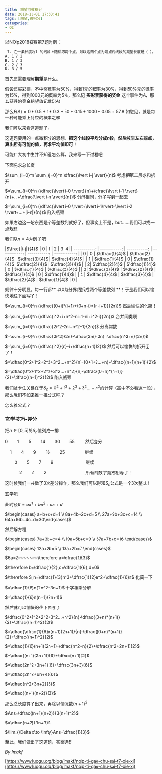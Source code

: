 ```yaml
---
title: 期望与微积分
date: 2018-11-01 17:30:41
tags: [期望,微积分]
categories:
- OI  
---
```


以NOIp2018初赛第7题为例：

```
 7. 在一条长度为1 的线段上随机取两个点，则以这两个点为端点的线段的期望长度是（ ）。
A. 1 / 2
B. 1 / 3
C. 2 / 3
D. 3 / 5
```

<!--more-->

首先您需要理解**期望**是什么。

假设您买彩票，不中奖概率为$50$%，得到1元的概率为$30$%，得到$50$%元的概率为$15$%，得到$1000$元的概率为$5$%，那么记 **买彩票获得的奖金** 这个事件为$A$，那么获得的奖金期望值记做$E(A)$

那么$E(A)=0*0.5+1*0.3+50*0.15+1000*0.05=57.8$ 如您见，就是每一种可能乘上对应的概率之和

我们可以来看这道题了。

这道题要用的一点微积分的思想。**把这个线段平均分成$n$段，然后枚举左右端点，算出所有可能的值，再求平均值即可**！

可能广大初中生并不知道怎么算，我来写一下过程吧

下面先求总长度

$\sum_{i=0}^n \sum_{j=0}^n \dfrac{\lvert i-j \rvert}{n}$    考虑把第二层求和拆开

$=\sum_{i=0}^n (\dfrac{\lvert i-0 \rvert}{n}+\dfrac{\lvert i-1 \rvert}{n}+...+\dfrac{\lvert i-n \rvert}{n})$ 分母相同，分子写到一起去

$=\sum_{i=0}^n (\dfrac{\lvert i-0 \rvert+\lvert i-1\rvert+\lvert i-2 \rvert+...+|i-n|}{n})$ 陷入瓶颈

如果右边这一坨东西是个等差数列就好了，但事实上不是，but……我们可以找一点规律

我们以$n=4$为例子吧

|$\frac{|i-j|}{4}$  | 0 | 1 | 2 | 3 |4|
| -----------: | -----------: | -----------: | -----------: | -----------: | -----------: |
| 0 | $0$ | $\dfrac{1}{4}$ | $\dfrac{2}{4}$ | $\dfrac{3}{4}$ | $\dfrac{4}{4}$ |
| 1 | $\dfrac{1}{4}$ | $0$ | $\dfrac{1}{4}$ |$\dfrac{2}{4}$  | $\dfrac{3}{4}$ |
|  2| $\dfrac{2}{4}$ | $\dfrac{1}{4}$ | $0$ | $\dfrac{1}{4}$ | $\dfrac{2}{4}$ |
|  3| $\dfrac{3}{4}$ | $\dfrac{2}{4}$ | $\dfrac{1}{4}$ | $0$ | $\dfrac{1}{4}$ |
| 4 | $\dfrac{4}{4}$ | $\dfrac{3}{4}$ | $\dfrac{2}{4}$ | $\dfrac{1}{4}$ | $0$ |

规律十分明显，每一行都** 以$0$为分界线拆成两个等差数列 **！于是我们可以愉快地往下面写了！

$=\sum_{i=0}^n (\dfrac{(0+i)*(i+1)+(0+n-i)*(n-i+1)}{2n})$ 然后愉快的化简！

$=\sum_{i=0}^n (\dfrac{i^2+i+n^2-ni+1-ni+i^2-i}{2n})$ 合并同类项

$=\sum_{i=0}^n (\dfrac{2i^2-2ni+n^2+1}{2n})$ 分离常数

$=\sum_{i=0}^n (\dfrac{2i^2}{2n}-\dfrac{2ni}{2n}+\dfrac{n^2+n}{2n})$

$=\sum_{i=0}^n (\dfrac{i^2}{n}-i+\dfrac{n+1}{2})$ 然后可以愉快的拆开 $\sum$ 了！

$=\dfrac{0^2+1^2+2^2+3^2...+n^2}{n}-(0+1+2...+n)+\dfrac{(n+1)(n+1)}{2}$

$=\dfrac{0^2+1^2+2^2+3^2...+n^2}{n}-\dfrac{(0+n)*(n+1)}{2}+\dfrac{(n+1)^2}{2}$ 陷入瓶颈

我们被卡住关键在于$S_n=0^2+1^2+2^2+3^2...+n^2$的计算（高中不必看这一段），那么我们不如来推一推公式吧？

怎么推公式？

### 玄学技巧-差分

把$n\in[0,5]$的$S_n$值列成一排

$0~~~~~~~~1~~~~~~~~5~~~~~~~~14~~~~~~~~30~~~~~~~~55$	$~~~~~~~~$然后差分

$~~~~1~~~~~~~~4~~~~~~~~9~~~~~~~~16~~~~~~~~25$ $~~~~~~~~~~~~~~~~$继续

$~~~~~~~~3~~~~~~~~5~~~~~~~~7~~~~~~~~9$ $~~~~~~~~~~~~~~~~~~~~~~~~~~$继续

$~~~~~~~~~~~~2~~~~~~~~2~~~~~~~~2$ $~~~~~~~~~~~~~~~~~~~~~~~~~~~~~~~~$所有的数字竟然相等了！

这时候我们一共做了$3$次差分操作，那么我们可以得知$S_n$公式是一个$3$次整式！

~~玄学吧~~

此时设$S=ax^3+bx^2+cx+d$

$\begin{cases} a+b+c+d=1 \\ 8a+4b+2c+d=5 \\ 27a+9b+3c+d=14 \\ 64a+16b+4c+d=30\end{cases}$

然后解方程

$\begin{cases} 7a+3b+c=4 \\ 19a+5b+c=9 \\ 37a+7b+c=16 \end{cases}$

$\begin{cases} 12a+2b=5 \\ 18a+2b=7 \end{cases}$

$6a=2~~~~~~~\therefore a=\dfrac{1}{3}$

$\therefore b=\dfrac{1}{2},c=\dfrac{1}{6},d=0$

$\therefore S_n=\dfrac{1}{3}n^3+\dfrac{1}{2}n^2+\dfrac{1}{6}n$ 化简一下

$=\dfrac{1}{6}n(2n^2+3n+1)$  十字相乘分解

$=\dfrac{1}{6}n(n+1)(2n+1)$

然后就可以愉快的往下面写了

$\dfrac{0^2+1^2+2^2+3^2...+n^2}{n}-\dfrac{(0+n)*(n+1)}{2}+\dfrac{(n+1)^2}{2}$

$=\dfrac{\dfrac{1}{6}n(n+1)(2n+1)}{n}-\dfrac{(0+n)*(n+1)}{2}+\dfrac{(n+1)^2}{2}$

$=\dfrac{1}{6}(n+1)(2n+1)-\dfrac{n^2+n}{2}+\dfrac{n^2+2n+1}{2}$

$=\dfrac{(n+1)(2n+1)}{6}+\dfrac{n+1}{2}$

$=\dfrac{2n^2+3n+1}{6}+\dfrac{3n+3}{6}$

$=\dfrac{2n^2+6n+4}{6}$

$=\dfrac{n^2+3n+2}{3}$

$=\dfrac{(n+1)(n+2)}{3}$

那么总长度算了出来，再除以情况数$(n+1)^2$

$Ans=\dfrac{(n+1)(n+2)}{3(n+1)^2}$

$=\dfrac{n+2}{3n+3}​$

$\lim_{\Delta x\to \infty}Ans=\dfrac{1}{3}$

至此，我们做出了这道题，答案选$B$

*By Imakf*

[https://www.luogu.org/blog/Imakf/noip-ti-gao-chu-sai-t7-xie-xi](https://www.luogu.org/blog/Imakf/noip-ti-gao-chu-sai-t7-xie-xi)